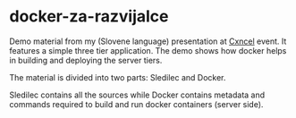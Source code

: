# docker-za-razvijalce
Demo material from my (Slovene language) presentation at [Cxncel](http://cancel.si) event. It features a simple three tier application. The demo shows how docker helps in building and deploying the server tiers.

The material is divided into two parts: Sledilec and Docker.

Sledilec contains all the sources while Docker contains metadata and commands required to build and run docker containers (server side).